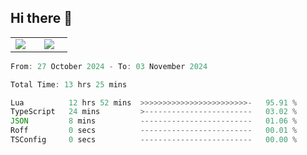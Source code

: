 ## Hi there 👋

<p align="center">
  <table align="center">
  <tr border="none">
  <td width="35%" align="center">
    <img  align="center"  src="http://github-profile-summary-cards.vercel.app/api/cards/stats?username=ricepunk&theme=github_dark" />
  </td>
    
  <td width="65%" align="center">
    <img  align="center"  src="http://github-profile-summary-cards.vercel.app/api/cards/profile-details?username=ricepunk&theme=github_dark" />
  </td>
  </tr>
  </table>
</p>

<!--START_SECTION:waka-->

```typescript
From: 27 October 2024 - To: 03 November 2024

Total Time: 13 hrs 25 mins

Lua          12 hrs 52 mins  >>>>>>>>>>>>>>>>>>>>>>>>-   95.91 %
TypeScript   24 mins         >------------------------   03.02 %
JSON         8 mins          -------------------------   01.06 %
Roff         0 secs          -------------------------   00.01 %
TSConfig     0 secs          -------------------------   00.00 %
```

<!--END_SECTION:waka-->
